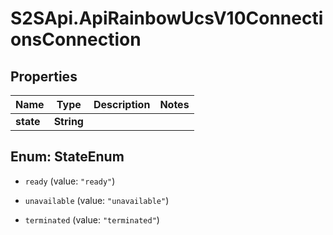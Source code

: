 # S2SApi.ApiRainbowUcsV10ConnectionsConnection

## Properties

Name | Type | Description | Notes
------------ | ------------- | ------------- | -------------
**state** | **String** |  | 



## Enum: StateEnum


* `ready` (value: `"ready"`)

* `unavailable` (value: `"unavailable"`)

* `terminated` (value: `"terminated"`)




